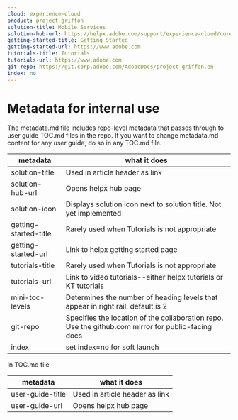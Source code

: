```yaml
---
cloud: experience-cloud
product: project-griffon
solution-title: Mobile Services
solution-hub-url: https://helpx.adobe.com/support/experience-cloud/core-services.html
getting-started-title: Getting Started
getting-started-url: https://www.adobe.com
tutorials-title: Tutorials
tutorials-url: https://www.adobe.com
git-repo: https://git.corp.adobe.com/AdobeDocs/project-griffon.en
index: no
---
```


<!-- We need better links for Getting Started and Tutorials. We can do this after we hit stage -->

# Metadata for internal use

The metadata.md file includes repo-level metadata that passes through to user guide TOC.md files in the repo. If you want to change metadata.md content for any user guide, do so in any TOC.md file.

| metadata | what it does |
|--- |--- |
| solution-title | Used in article header as link |
| solution-hub-url | Opens helpx hub page |
| solution-icon | Displays solution icon next to solution title. Not yet implemented |
| getting-started-title | Rarely used when Tutorials is not appropriate |
| getting-started-url | Link to helpx getting started page |
| tutorials-title | Rarely used when Tutorials is not appropriate |
| tutorials-url | Link to video tutorials--either helpx tutorials or KT tutorials |
| mini-toc-levels | Determines the number of heading levels that appear in right rail. default is 2 |
| git-repo | Specifies the location of the collaboration repo. Use the github.com mirror for public-facing docs |
| index | set index=no for soft launch |

In TOC.md file

| metadata | what it does |
|--- |--- |
| user-guide-title | Used in article header as link |
| user-guide-url | Opens helpx hub page |

